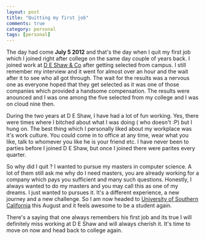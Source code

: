```yaml
---
layout: post
title: "Quitting my first job"
comments: true
category: personal
tags: [personal]
---
```


The day had come **July 5 2012** and that's the day when I quit my first job which I joined right after college on the same day couple of years back. I joined work at [D E Shaw & Co](www.deshaw.in) after getting selected from campus. I still remember my interview and it went for almost over an hour and the wait after it to see who all got through. The wait for the results was a nervous one as everyone hoped that they get selected as it was one of those companies which provided a handsome compensation. The results were anounced and I was one among the five selected from my college and I was on cloud nine then. 

During the two years at D E Shaw, I have had a lot of fun working. Yes, there were times where I bitched about what I was doing ( who doesn't :P) but I hung on. The best thing which I personally liked about my workplace was it's work culture. You could come in to office at any time, wear what you like, talk to whomever you like he is your friend etc. I have never been to parties before I joined D E Shaw, but once I joined there were parites every quarter. 

So why did I quit ? I wanted to pursue my masters in computer science. A lot of them still ask me why do I need masters, you are already working for a company which pays you sufficient and many such questions. Honestly, I always wanted to do my masters and you may call this as one of my dreams. I just wanted to pursues it. It's a different experience, a new journey and a new challenge. So I am now headed to [University of Southern California](www.usc.edu) this August and it feels awesome to be a student again. 

There's a saying that one always remembers his first job and its true I will definitely miss working at D E Shaw and will always cherish it. It's time to move on now and head back to college again.
